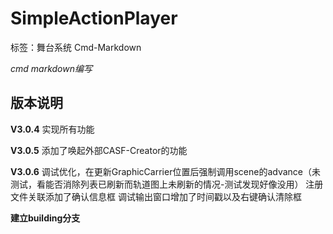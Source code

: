 # SimpleActionPlayer
标签：舞台系统 Cmd-Markdown

*cmd markdown编写*



## 版本说明

**V3.0.4**
实现所有功能

**V3.0.5**
添加了唤起外部CASF-Creator的功能

**V3.0.6**
调试优化，在更新GraphicCarrier位置后强制调用scene的advance（未测试，看能否消除列表已刷新而轨道图上未刷新的情况-测试发现好像没用）
注册文件关联添加了确认信息框
调试输出窗口增加了时间戳以及右键确认清除框

**建立building分支**
